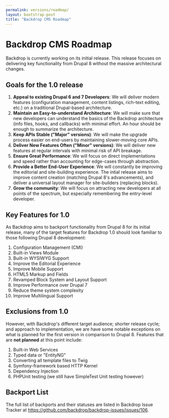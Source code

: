 ```yaml
---
permalink: versions/roadmap/
layout: bootstrap-post
title: "Backdrop CMS Roadmap"
---
```


# Backdrop CMS Roadmap

Backdrop is currently working on its initial release. This release focuses on delivering key functionality from Drupal 8 without the massive architectural changes.

## Goals for the 1.0 release

  1. **Appeal to existing Drupal 6 and 7 Developers**: We will deliver modern features (configuration management, content listings, rich-text editing, etc.) on a traditional Drupal-based architecture.
  2. **Maintain an Easy-to-understand Architecture**: We will make sure that new developers can understand the basics of the Backdrop architecture (info files, hooks, and callbacks) with minimal effort. An hour should be enough to summarize the architecture.
  3. **Keep APIs Stable ("Major" versions)**: We will make the upgrade process easier on end-users by maintaining slower-moving core APIs.
  4. **Deliver New Features Often ("Minor" versions)**: We will deliver new features at regular intervals with minimal risk of API breakage.
  5. **Ensure Great Performance**: We will focus on direct implementations and speed rather than accounting for edge-cases through abstraction.
  6. **Provide a Better End-User Experience**: We will constantly be improving the editorial and site-building experience. The intial release aims to improve content creation (matching Drupal 8's advancements), and deliver a universal layout manager for site-builders (replacing blocks).
  7. **Grow the community**: We will focus on attracting new developers at all points of the spectrum, but especially remembering the entry-level developer.

## Key Features for 1.0

As Backdrop aims to backport functionality from Drupal 8 for its initial release, many of the target features for Backdrop 1.0 should look familiar to those following Drupal 8 development:

  1. Configuration Management (CMI)
  2. Built-in Views Module
  3. Built-in WYSIWYG Support
  4. Improve the Editorial Experience
  5. Improve Mobile Support
  6. HTML5 Markup and Fields
  7. Revamped Block System and Layout Support
  8. Improve Performance over Drupal 7
  9. Reduce theme system complexity
  10. Improve Multilingual Support

## Exclusions from 1.0

However, with Backdrop's different target audience; shorter release cycle; and approach to implementation, we are have some notable exceptions on what is planned for the first version in comparison to Drupal 8. Features that are **not planned** at this point include:

  1. Built-in Web Services
  2. Typed data or "EntityNG"
  3. Converting all template files to Twig
  4. Symfony-framework based HTTP Kernel
  5. Dependency Injection
  6. PHPUnit testing (we still have SimpleTest Unit testing however)

## Backport List

The full list of backports and their statuses are listed in Backdrop Issue Tracker at https://github.com/backdrop/backdrop-issues/issues/106.
